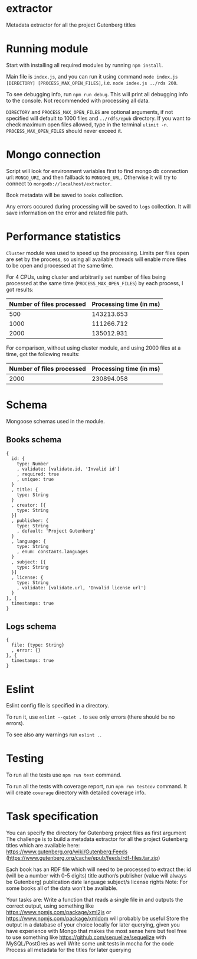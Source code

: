 # extractor
Metadata extractor for all the project Gutenberg titles

# Running module
Start with installing all required modules by running `npm install`.

Main file is `index.js`, and you can run it using command `node index.js [DIRECTORY] [PROCESS_MAX_OPEN_FILES]`, i.e. `node index.js ../rds 200`.

To see debugging info, run `npm run debug`. This will print all debugging info to the console. Not recommended with processing all data.

`DIRECTORY` and `PROCESS_MAX_OPEN_FILES` are optional arguments, if not specified will default to 1000 files and `../rdfs/epub` directory.
If you want to check maximum open files allowed, type in the terminal `ulimit -n`. `PROCESS_MAX_OPEN_FILES` should never exceed it.

# Mongo connection
Script will look for environment variables first to find mongo db connection url: `MONGO_URI`, and then fallback to `MONGOHQ_URL`. Otherwise it will try to connect to `mongodb://localhost/extractor`.

Book metadata will be saved to `books` collection. 

Any errors occured during processing will be saved to `logs` collection. It will save information on the error and related file path.

# Performance statistics

`Cluster` module was used to speed up the processing. Limits per files open are set by the process, so using all available threads will enable more files to be open and processed at the same time.

For 4 CPUs, using cluster and arbitrarily set number of files being processed at the same time (`PROCESS_MAX_OPEN_FILES`) by each process, I got results:

| Number of files processed | Processing time (in ms) |
| ---- | ---------- |
| 500 | 143213.653 |
| 1000 | 111266.712 |
| 2000 | 135012.931 |

For comparison, without using cluster module, and using 2000 files at a time, got the following results:

| Number of files processed | Processing time (in ms) |
| ---- | ---------- |
| 2000 | 230894.058 |

# Schema
Mongoose schemas used in the module.
## Books schema
````
{
  id: {
    type: Number
    , validate: [validate.id, 'Invalid id']
    , required: true
    , unique: true
  }
  , title: {
    type: String
  }
  , creator: [{
    type: String
  }]
  , publisher: {
    type: String
    , default: 'Project Gutenberg'
  }
  , language: {
    type: String
    , enum: constants.languages
  }
  , subject: [{
    type: String
  }]
  , license: {
    type: String
    , validate: [validate.url, 'Invalid license url']
  }
}, {
  timestamps: true
}
````

## Logs schema

````
{
  file: {type: String}
  , error: {}
}, {
  timestamps: true
}
````

# Eslint

Eslint config file is specified in a directory. 

To run it, use `eslint --quiet .` to see only errors (there should be no errors).

To see also any warnings run `eslint .`.

# Testing

To run all the tests use `npm run test` command.

To run all the tests with coverage report, run `npm run testcov` command. It will create `coverage` directory with detailed coverage info.

# Task specification
You can specify the directory for Gutenberg project files as first argument
The challenge is to build a metadata extractor for all the project Gutenberg titles which are available here: https://www.gutenberg.org/wiki/Gutenberg:Feeds (https://www.gutenberg.org/cache/epub/feeds/rdf-files.tar.zip) 

Each book has an RDF file which will need to be processed to extract the:
id (will be a number with 0-5 digits)
title
author/s
publisher (value will always be Gutenberg)
publication date
language
subject/s
license rights
Note: For some books all of the data won't be available.

Your tasks are:
Write a function that reads a single file in and outputs the correct output, using something like https://www.npmjs.com/package/xml2js or https://www.npmjs.com/package/xmldom will probably be useful
Store the output in a database of your choice locally for later querying, given you have experience with Mongo that makes the most sense here but feel free to use something like https://github.com/sequelize/sequelize with MySQL/PostGres as well
Write some unit tests in mocha for the code
Process all metadata for the titles for later querying